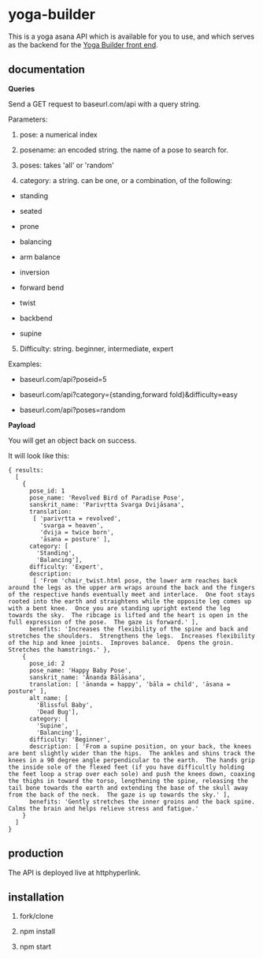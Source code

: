 # yoga-builder

This is a yoga asana API which is available for you to use, and which serves as the backend for the [Yoga Builder front end](https://github.com/Stuwert/yoga-fe).

## documentation

__Queries__

Send a GET request to baseurl.com/api with a query string.

Parameters:

1. pose: a numerical index

2. posename: an encoded string. the name of a pose to search for.

3. poses: takes 'all' or 'random'

4. category: a string. can be one, or a combination, of the following:

  * standing

  * seated

  * prone

  * balancing

  * arm balance

  * inversion

  * forward bend

  * twist

  * backbend

  * supine

5. Difficulty: string. beginner, intermediate, expert

Examples:

* baseurl.com/api?poseid=5

* baseurl.com/api?category={standing,forward fold}&difficulty=easy

* baseurl.com/api?poses=random

__Payload__

You will get an object back on success.

It will look like this:

```
{ results: 
  [ 
    {
      pose_id: 1
      pose_name: 'Revolved Bird of Paradise Pose',
      sanskrit_name: 'Parivṛtta Svarga Dvijāsana',
      translation:
       [ 'parivṛtta = revolved',
         'svarga = heaven',
         'dvija = twice born',
         'āsana = posture' ],
      category: [
        'Standing',
        'Balancing'],
      difficulty: 'Expert',
      description:
       [ 'From 'chair_twist.html pose, the lower arm reaches back around the legs as the upper arm wraps around the back and the fingers of the respective hands eventually meet and interlace.  One foot stays rooted into the earth and straightens while the opposite leg comes up with a bent knee.  Once you are standing upright extend the leg towards the sky.  The ribcage is lifted and the heart is open in the full expression of the pose.  The gaze is forward.' ],
      benefits: 'Increases the flexibility of the spine and back and stretches the shoulders.  Strengthens the legs.  Increases flexibility of the hip and knee joints.  Improves balance.  Opens the groin.  Stretches the hamstrings.' },
    { 
      pose_id: 2
      pose_name: 'Happy Baby Pose',
      sanskrit_name: 'Ānanda Bālāsana',
      translation: [ 'ānanda = happy', 'bāla = child', 'āsana = posture' ],
      alt_name: [
        'Blissful Baby',
        'Dead Bug'],
      category: [
        'Supine',
        'Balancing'],
      difficulty: 'Beginner',
      description: [ 'From a supine position, on your back, the knees are bent slightly wider than the hips.  The ankles and shins track the knees in a 90 degree angle perpendicular to the earth.  The hands grip the inside sole of the flexed feet (if you have difficultly holding the feet loop a strap over each sole) and push the knees down, coaxing the thighs in toward the torso, lengthening the spine, releasing the tail bone towards the earth and extending the base of the skull away from the back of the neck.  The gaze is up towards the sky.' ],
      benefits: 'Gently stretches the inner groins and the back spine.  Calms the brain and helps relieve stress and fatigue.' 
    }
  ]
}
```

## production

The API is deployed live at httphyperlink.

## installation

1. fork/clone

2. npm install

3. npm start
